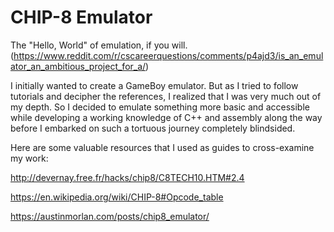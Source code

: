 # CHIP-8 Emulator
The "Hello, World" of emulation, if you will. (https://www.reddit.com/r/cscareerquestions/comments/p4ajd3/is_an_emulator_an_ambitious_project_for_a/)  

I initially wanted to create a GameBoy emulator. But as I tried to follow tutorials and decipher the references, I realized that I was very much out of my depth. So I decided to emulate something more basic and accessible while developing a working knowledge of C++ and assembly along the way before I embarked on such a tortuous journey completely blindsided. 

Here are some valuable resources that I used as guides to cross-examine my work: 

http://devernay.free.fr/hacks/chip8/C8TECH10.HTM#2.4

https://en.wikipedia.org/wiki/CHIP-8#Opcode_table

https://austinmorlan.com/posts/chip8_emulator/
